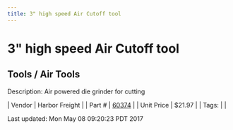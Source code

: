 ```yaml
---
title: 3" high speed Air Cutoff tool
---
```


# 3" high speed Air Cutoff tool
## Tools / Air Tools
Description: 	Air powered die grinder for cutting 

| Vendor | Harbor Freight | 
| Part # | [60374](http://www.harborfreight.com/air-tools/specialty-air-tools/3-in-high-speed-air-cut-off-tool-60374.html) | 
| Unit Price | $21.97 | 
| Tags: |  | 

Last updated: Mon May 08 09:20:23 PDT 2017